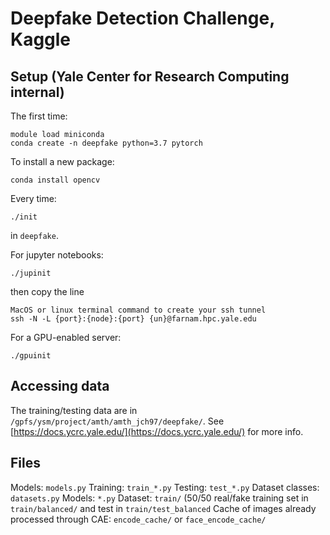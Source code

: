 # Deepfake Detection Challenge, Kaggle

## Setup (Yale Center for Research Computing internal)

The first time:
```
module load miniconda
conda create -n deepfake python=3.7 pytorch
```

To install a new package:
```
conda install opencv
```

Every time:
```
./init
```
in `deepfake`.

For jupyter notebooks:
```
./jupinit
```
then copy the line
```
MacOS or linux terminal command to create your ssh tunnel
ssh -N -L {port}:{node}:{port} {un}@farnam.hpc.yale.edu
```
For a GPU-enabled server:
```
./gpuinit
```

## Accessing data
The training/testing data are in `/gpfs/ysm/project/amth/amth_jch97/deepfake/`. See [https://docs.ycrc.yale.edu/](https://docs.ycrc.yale.edu/) for more info.

## Files
Models: `models.py`
Training: `train_*.py`
Testing: `test_*.py`
Dataset classes: `datasets.py`
Models: `*.py`
Dataset: `train/` (50/50 real/fake training set in `train/balanced/` and test in `train/test_balanced`
Cache of images already processed through CAE: `encode_cache/` or `face_encode_cache/`
